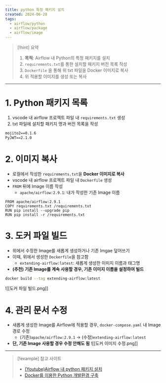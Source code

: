 ```yaml
---
title: python 특정 패키지 설치
created: 2024-06-28
tags:
  - airflow/python
  - airflow/package
  - airflow/image
---
```

> [!hint] 요약
> 1. **목적**: Airflow 내 Python의 특정 패키지를 설치
> 2. `requirements.txt`를 통한 설치할 패키지 버전 목록 작성
> 3. `Dockerfile` 을 통해 위 txt 파일을 Docker 이미지로 복사
> 4. 위 적용할 이미지를 생성 또는 복사

---
# 1. Python 패키지 목록
1. vscode 내 airflow 프로젝트 파일 내 `requirements.txt` 생성
2. txt 파일에 설치할 패키지 명과 버전 목록을 작성

```txt
mojito2==0.1.6
PyJWT==2.1.0
``` 
# 2. 이미지 복사
- 로컬에서 작성한 `requirements.txt`을 **Docker 이미지로 복사**
- vscode 내 airflow 프로젝트 파일 내 `Dockerfile` 생성
- `FROM` 뒤에 Image 이름 작성
	- `apache/airflow:2.9.1`: 내가 작성한 기존 Image 이름
```docker
FROM apache/airflow:2.9.1
COPY requirements.txt /requirements.txt
RUN pip install --upgrade pip
RUN pip install -r /requirements.txt
```
# 3. 도커 파일 빌드
- 위에서 수정한 Image를 새롭게 생성하거나 기존 Imgae 덮어쓰기
- 이때, 위에서 생성한 `Dockerfile`을 참고함
	- `extending-airflow:latest`: 새롭게 생성한 이미지 이름과 태그명
- **(추천) 기존 Image를 계속 사용할 경우, 기존 이미지 이름을 설정하여 빌드**
```bash
docker build --tag extending-airflow:latest
```
![[도커 파일 빌드.png]]
# 4. 관리 문서 수정
- 새롭게 생성한 Image를 Airflow에 적용할 경우, `docker-compose.yaml` 내 Image 경로 수정
	- (기존)`apache/airflow:2.9.1` -> (수정)`extending-airflow:latest`
- **단, 기존 Image 사용할 경우 수정 안해도 됨**
![[도커 이미지 수정.png]]
---
> [!example] 참고 사이트
> - [(Youtube)Airflow 내 python 패키지 설치](https://www.youtube.com/watch?v=0UepvC9X4HY)
> - [Docker를 이용한 Python 개발환경 구축](https://heekng.tistory.com/117)